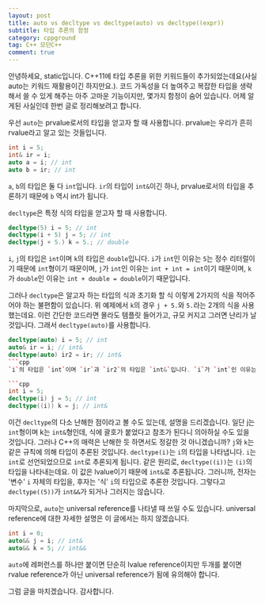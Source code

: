 ```yaml
---
layout: post
title: auto vs decltype vs decltype(auto) vs decltype((expr))
subtitle: 타입 추론의 함정
category: cppground
tag: C++ 모던C++
comment: true
---
```


안녕하세요, static입니다. C++11에 타입 추론을 위한 키워드들이 추가되었는데요(사실 auto는 키워드 재활용이긴 하지만요.). 코드 가독성을 더 높여주고 복잡한 타입을 생략해서 쓸 수 있게 해주는 아주 고마운 기능이지만, 몇가지 함정이 숨어 있습니다. 어제 알게된 사실인데 한번 글로 정리해보려고 합니다.

우선 `auto`는 prvalue로서의 타입을 얻고자 할 때 사용합니다. prvalue는 우리가 흔히 rvalue라고 알고 있는 것들입니다.
```cpp
int i = 5;
int& ir = i;
auto a = i; // int
auto b = ir; // int
```
`a`, `b`의 타입은 둘 다 `int`입니다. `ir`의 타입이 `int&`이긴 하나, prvalue로서의 타입을 추론하기 때문에 `b` 역시 int가 됩니다.

`decltype`은 특정 식의 타입을 얻고자 할 때 사용합니다.
```cpp
decltype(5) i = 5; // int
decltype(i + 5) j = 5; // int
decltype(j + 5.) k = 5.; // double
```
`i`, `j`의 타입은 `int`이며 `k`의 타입은 `double`입니다. `i`가 `int`인 이유는 `5`는 정수 리터럴이기 때문에 `int`형이기 때문이며, `j`가 `int`인 이유는 `int + int = int`이기 때문이며, `k`가 `double`인 이유는 `int + double = double`이기 때문입니다.

그러나 `decltype`은 알고자 하는 타입의 식과 초기화 할 식 이렇게 2가지의 식을 적어주어야 하는 불편함이 있습니다. 위 예제에서 `k`의 경우 `j + 5.`와 `5.`라는 2개의 식을 사용했는데요. 이런 간단한 코드라면 몰라도 템플릿 들어가고, 규모 커지고 그러면 난리가 날 것입니다. 그래서 `decltype(auto)`를 사용합니다.
```cpp
decltype(auto) i = 5; // int
auto& ir = i; // int&
decltype(auto) ir2 = ir; // int&
```cpp
`i`의 타입은 `int`이며 `ir`과 `ir2`의 타입은 `int&`입니다. `i`가 `int`인 이유는 `5`가 `int`형이기 때문이며, `ir`이 `int&`인 이유는 `auto`에 의해 `int`로 타입이 추론되었으나 &가 붙어 있기 때문에 레퍼런스로 취급되었기 때문입니다. 그리고 `ir2`가 `int&`인 이유는 `ir`의 타입이 `int&`이기 때문입니다. 이것이 `auto`와 `decltype(auto)`의 차이점입니다. `auto`는 prvalue로서의 타입을 추론하나, `decltype(auto)`는 있는 그대로의 타입을 추론합니다.[^1]

```cpp
int i = 5;
decltype(i) j = 5; // int
decltype((i)) k = j; // int&
```
이건 `decltype`의 다소 난해한 점이라고 볼 수도 있는데, 설명을 드리겠습니다. 일단 j는 `int`형이며 k는 `int&`형인데, 식에 괄호가 붙었다고 참조가 된다니 의아하실 수도 있을 것입니다. 그러나 C++의 매력은 난해한 듯 하면서도 정갈한 것 아니겠습니까? `j`와 `k`는 같은 규칙에 의해 타입이 추론된 것입니다. `decltype(i)`는 `i`의 타입을 나타냅니다. `i`는 `int`로 선언되었으므로 `int`로 추론되게 됩니다. 같은 원리로, `decltype((i))`는 `(i)`의 타입을 나타내는데요. 이 값은 lvalue이기 때문에 `int&`로 추론됩니다. 그러니까, 전자는 '변수' `i` 자체의 타입을, 후자는 '식' `i`의 타입으로 추론한 것입니다. 그렇다고 `decltype((5))`가 `int&&`가 되거나 그러지는 않습니다.

마지막으로, `auto`는 universal reference를 나타낼 때 쓰일 수도 있습니다. universal reference에 대한 자세한 설명은 이 글에서는 하지 않겠습니다.
```cpp
int i = 0;
auto&& j = i; // int&
auto&& k = 5; // int&&
```
`auto`에 레퍼런스를 하나만 붙이면 단순히 lvalue reference이지만 두개를 붙이면 rvalue reference가 아닌 universal reference가 됨에 유의해야 합니다.

그럼 글을 마치겠습니다. 감사합니다.

[^1]: `decltype(auto)`뿐만이 아니라 모든 `decltype`이 그렇습니다.